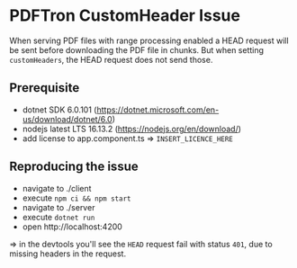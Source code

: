 # PDFTron CustomHeader Issue

When serving PDF files with range processing enabled a HEAD request will be sent before downloading the PDF file in chunks.
But when setting `customHeaders`, the HEAD request does not send those.

## Prerequisite
* dotnet SDK 6.0.101 (https://dotnet.microsoft.com/en-us/download/dotnet/6.0)
* nodejs latest LTS 16.13.2 (https://nodejs.org/en/download/)
* add license to app.component.ts => `INSERT_LICENCE_HERE`

## Reproducing the issue
* navigate to ./client
* execute `npm ci && npm start`
* navigate to ./server
* execute `dotnet run`
* open http://localhost:4200

=> in the devtools you'll see the `HEAD` request fail with status `401`, due to missing headers in the request.
